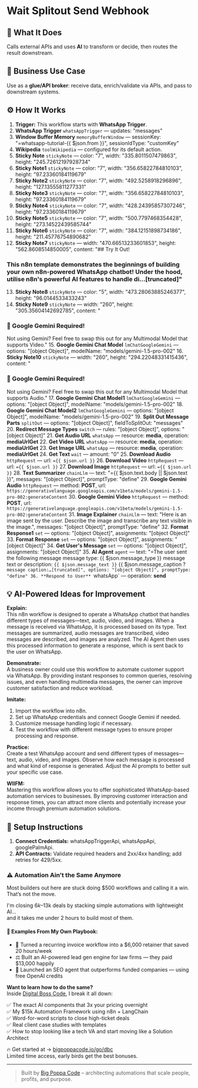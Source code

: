 # Wait Splitout Send Webhook
## 🚀 What It Does
Calls external APIs and uses **AI** to transform or decide, then routes the result downstream.

## 💼 Business Use Case
Use as a **glue/API broker**: receive data, enrich/validate via APIs, and pass to downstream systems.

## ⚙️ How It Works
1. **Trigger:** This workflow starts with **WhatsApp Trigger**.
2. **WhatsApp Trigger** `whatsAppTrigger` — updates: "messages"
3. **Window Buffer Memory** `memoryBufferWindow` — sessionKey: "=whatsapp-tutorial-{{ $json.from }}", sessionIdType: "customKey"
4. **Wikipedia** `toolWikipedia` — configured for its default action.
5. **Sticky Note** `stickyNote` — color: "7", width: "335.8011507479863", height: "245.72612197928734"
6. **Sticky Note1** `stickyNote` — color: "7", width: "356.65822784810103", height: "97.23360184119679"
7. **Sticky Note2** `stickyNote` — color: "7", width: "492.5258918296896", height: "127.13555811277331"
8. **Sticky Note3** `stickyNote` — color: "7", width: "356.65822784810103", height: "97.23360184119679"
9. **Sticky Note4** `stickyNote` — color: "7", width: "428.24395857307246", height: "97.23360184119679"
10. **Sticky Note5** `stickyNote` — color: "7", width: "500.7797468354428", height: "273.14522439585744"
11. **Sticky Note6** `stickyNote` — color: "7", width: "384.12151898734186", height: "211.45776754890682"
12. **Sticky Note7** `stickyNote` — width: "470.66513233601853", height: "562.8608514850005", content: "## Try It Out!

### This n8n template demonstrates the beginnings of building your own n8n-powered WhatsApp chatbot! Under the hood, utilise n8n's powerful AI features to handle di…[truncated]"
13. **Sticky Note8** `stickyNote` — color: "5", width: "473.28063885246377", height: "96.0144533433243"
14. **Sticky Note9** `stickyNote` — width: "260", height: "305.35604142692785", content: "













### 🚨 Google Gemini Required!
Not using Gemini? Feel free to swap this out for any Multimodal Model that supports Video."
15. **Google Gemini Chat Model** `lmChatGoogleGemini` — options: "[object Object]", modelName: "models/gemini-1.5-pro-002"
16. **Sticky Note10** `stickyNote` — width: "260", height: "294.22048331415436", content: "













### 🚨 Google Gemini Required!
Not using Gemini? Feel free to swap this out for any Multimodal Model that supports Audio."
17. **Google Gemini Chat Model1** `lmChatGoogleGemini` — options: "[object Object]", modelName: "models/gemini-1.5-pro-002"
18. **Google Gemini Chat Model2** `lmChatGoogleGemini` — options: "[object Object]", modelName: "models/gemini-1.5-pro-002"
19. **Split Out Message Parts** `splitOut` — options: "[object Object]", fieldToSplitOut: "messages"
20. **Redirect Message Types** `switch` — rules: "[object Object]", options: "[object Object]"
21. **Get Audio URL** `whatsApp` — resource: **media**, operation: **mediaUrlGet**
22. **Get Video URL** `whatsApp` — resource: **media**, operation: **mediaUrlGet**
23. **Get Image URL** `whatsApp` — resource: **media**, operation: **mediaUrlGet**
24. **Get Text** `wait` — amount: "0"
25. **Download Audio** `httpRequest` — url: `={{ $json.url }}`
26. **Download Video** `httpRequest` — url: `={{ $json.url }}`
27. **Download Image** `httpRequest` — url: `={{ $json.url }}`
28. **Text Summarizer** `chainLlm` — text: "={{ $json.text.body || $json.text }}", messages: "[object Object]", promptType: "define"
29. **Google Gemini Audio** `httpRequest` — method: **POST**, url: `https://generativelanguage.googleapis.com/v1beta/models/gemini-1.5-pro-002:generateContent`
30. **Google Gemini Video** `httpRequest` — method: **POST**, url: `https://generativelanguage.googleapis.com/v1beta/models/gemini-1.5-pro-002:generateContent`
31. **Image Explainer** `chainLlm` — text: "Here is an image sent by the user. Describe the image and transcribe any text visible in the image.", messages: "[object Object]", promptType: "define"
32. **Format Response1** `set` — options: "[object Object]", assignments: "[object Object]"
33. **Format Response** `set` — options: "[object Object]", assignments: "[object Object]"
34. **Get User's Message** `set` — options: "[object Object]", assignments: "[object Object]"
35. **AI Agent** `agent` — text: "=The user sent the following message
message type: {{ $json.message_type }}
message text or description:
```{{ $json.message_text }}```
{{ $json.message_caption ? `message caption:…[truncated]", options: "[object Object]", promptType: "define"
36. **Respond to User** `whatsApp` — operation: **send**

## 💡 AI-Powered Ideas for Improvement
**Explain:**  
This n8n workflow is designed to operate a WhatsApp chatbot that handles different types of messages—text, audio, video, and images. When a message is received via WhatsApp, it is processed based on its type. Text messages are summarized, audio messages are transcribed, video messages are described, and images are analyzed. The AI Agent then uses this processed information to generate a response, which is sent back to the user on WhatsApp.

**Demonstrate:**  
A business owner could use this workflow to automate customer support via WhatsApp. By providing instant responses to common queries, resolving issues, and even handling multimedia messages, the owner can improve customer satisfaction and reduce workload.

**Imitate:**  
1. Import the workflow into n8n.  
2. Set up WhatsApp credentials and connect Google Gemini if needed.  
3. Customize message handling logic if necessary.  
4. Test the workflow with different message types to ensure proper processing and response.

**Practice:**  
Create a test WhatsApp account and send different types of messages—text, audio, video, and images. Observe how each message is processed and what kind of response is generated. Adjust the AI prompts to better suit your specific use case.

**WIIFM:**  
Mastering this workflow allows you to offer sophisticated WhatsApp-based automation services to businesses. By improving customer interaction and response times, you can attract more clients and potentially increase your income through premium automation solutions.

## 🔧 Setup Instructions
1. **Connect Credentials:** whatsAppTriggerApi, whatsAppApi, googlePalmApi.
2. **API Contracts:** Validate required headers and 2xx/4xx handling; add retries for 429/5xx.

### ⚠️ Automation Ain’t the Same Anymore

Most builders out here are stuck doing $500 workflows and calling it a win.  
That’s not the move.  

I'm closing $6k–$13k deals by stacking simple automations with lightweight AI...  
and it takes me under 2 hours to build most of them.

#### 🧠 Examples From My Own Playbook:
- 🔁 Turned a recurring invoice workflow into a $6,000 retainer that saved 20 hours/week  
- ⚖️ Built an AI-powered lead gen engine for law firms — they paid $13,000 happily  
- 🚀 Launched an SEO agent that outperforms funded companies — using free OpenAI credits  

**Want to learn how to do the same?**  
Inside [Digital Boss Code](https://bigpoppacode.io/go/dbc), I break it all down:

✅ The exact AI components that 3x your pricing overnight  
✅ My $15k Automation Framework using n8n + LangChain  
✅ Word-for-word scripts to close high-ticket deals  
✅ Real client case studies with templates  
✅ How to stop looking like a tech VA and start moving like a Solution Architect  

🔥 Get started at → [bigpoppacode.io/go/dbc](https://bigpoppacode.io/go/dbc)  
Limited time access, early birds get the best bonuses.

---
> Built by [Big Poppa Code](https://bigpoppacode.io) – architecting automations that scale people, profits, and purpose.
